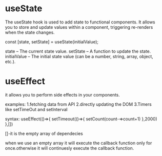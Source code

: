 # useState
The useState hook is used to add state to functional components. It allows you to store and update values within a component, triggering re-renders when the state changes.

const [state, setState] = useState(initialValue);

state – The current state value.
setState – A function to update the state.
initialValue – The initial state value (can be a number, string, array, object, etc.).

# useEffect
 it allows you to perform side effects in your components.

 examples:
 1.fetching data from API
 2.directly updating the DOM
 3.Timers like setTimeOut and setInterval

 syntax:
useEffect(()=>{
    setTimeout(()=>{
        setCount(count-=>count+1)
    },2000)
},[])

[]-it is the empty array of dependecies

 when we use an empty array it will execute the callback function  only for once.otherwise it will continuesly execute the callback function.
 



